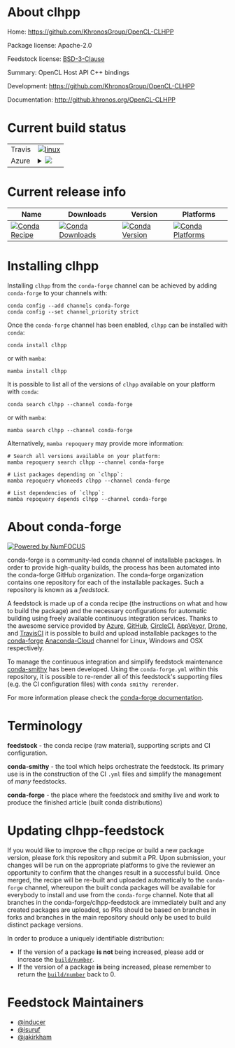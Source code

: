 About clhpp
===========

Home: https://github.com/KhronosGroup/OpenCL-CLHPP

Package license: Apache-2.0

Feedstock license: [BSD-3-Clause](https://github.com/conda-forge/clhpp-feedstock/blob/main/LICENSE.txt)

Summary: OpenCL Host API C++ bindings

Development: https://github.com/KhronosGroup/OpenCL-CLHPP

Documentation: http://github.khronos.org/OpenCL-CLHPP

Current build status
====================


<table><tr>
    <td>Travis</td>
    <td>
      <a href="https://app.travis-ci.com/conda-forge/clhpp-feedstock">
        <img alt="linux" src="https://img.shields.io/travis/com/conda-forge/clhpp-feedstock/main.svg?label=Linux">
      </a>
    </td>
  </tr>
    
  <tr>
    <td>Azure</td>
    <td>
      <details>
        <summary>
          <a href="https://dev.azure.com/conda-forge/feedstock-builds/_build/latest?definitionId=157&branchName=main">
            <img src="https://dev.azure.com/conda-forge/feedstock-builds/_apis/build/status/clhpp-feedstock?branchName=main">
          </a>
        </summary>
        <table>
          <thead><tr><th>Variant</th><th>Status</th></tr></thead>
          <tbody><tr>
              <td>linux_64</td>
              <td>
                <a href="https://dev.azure.com/conda-forge/feedstock-builds/_build/latest?definitionId=157&branchName=main">
                  <img src="https://dev.azure.com/conda-forge/feedstock-builds/_apis/build/status/clhpp-feedstock?branchName=main&jobName=linux&configuration=linux_64_" alt="variant">
                </a>
              </td>
            </tr><tr>
              <td>linux_aarch64</td>
              <td>
                <a href="https://dev.azure.com/conda-forge/feedstock-builds/_build/latest?definitionId=157&branchName=main">
                  <img src="https://dev.azure.com/conda-forge/feedstock-builds/_apis/build/status/clhpp-feedstock?branchName=main&jobName=linux&configuration=linux_aarch64_" alt="variant">
                </a>
              </td>
            </tr><tr>
              <td>linux_ppc64le</td>
              <td>
                <a href="https://dev.azure.com/conda-forge/feedstock-builds/_build/latest?definitionId=157&branchName=main">
                  <img src="https://dev.azure.com/conda-forge/feedstock-builds/_apis/build/status/clhpp-feedstock?branchName=main&jobName=linux&configuration=linux_ppc64le_" alt="variant">
                </a>
              </td>
            </tr><tr>
              <td>osx_64</td>
              <td>
                <a href="https://dev.azure.com/conda-forge/feedstock-builds/_build/latest?definitionId=157&branchName=main">
                  <img src="https://dev.azure.com/conda-forge/feedstock-builds/_apis/build/status/clhpp-feedstock?branchName=main&jobName=osx&configuration=osx_64_" alt="variant">
                </a>
              </td>
            </tr><tr>
              <td>osx_arm64</td>
              <td>
                <a href="https://dev.azure.com/conda-forge/feedstock-builds/_build/latest?definitionId=157&branchName=main">
                  <img src="https://dev.azure.com/conda-forge/feedstock-builds/_apis/build/status/clhpp-feedstock?branchName=main&jobName=osx&configuration=osx_arm64_" alt="variant">
                </a>
              </td>
            </tr><tr>
              <td>win_64</td>
              <td>
                <a href="https://dev.azure.com/conda-forge/feedstock-builds/_build/latest?definitionId=157&branchName=main">
                  <img src="https://dev.azure.com/conda-forge/feedstock-builds/_apis/build/status/clhpp-feedstock?branchName=main&jobName=win&configuration=win_64_" alt="variant">
                </a>
              </td>
            </tr>
          </tbody>
        </table>
      </details>
    </td>
  </tr>
</table>

Current release info
====================

| Name | Downloads | Version | Platforms |
| --- | --- | --- | --- |
| [![Conda Recipe](https://img.shields.io/badge/recipe-clhpp-green.svg)](https://anaconda.org/conda-forge/clhpp) | [![Conda Downloads](https://img.shields.io/conda/dn/conda-forge/clhpp.svg)](https://anaconda.org/conda-forge/clhpp) | [![Conda Version](https://img.shields.io/conda/vn/conda-forge/clhpp.svg)](https://anaconda.org/conda-forge/clhpp) | [![Conda Platforms](https://img.shields.io/conda/pn/conda-forge/clhpp.svg)](https://anaconda.org/conda-forge/clhpp) |

Installing clhpp
================

Installing `clhpp` from the `conda-forge` channel can be achieved by adding `conda-forge` to your channels with:

```
conda config --add channels conda-forge
conda config --set channel_priority strict
```

Once the `conda-forge` channel has been enabled, `clhpp` can be installed with `conda`:

```
conda install clhpp
```

or with `mamba`:

```
mamba install clhpp
```

It is possible to list all of the versions of `clhpp` available on your platform with `conda`:

```
conda search clhpp --channel conda-forge
```

or with `mamba`:

```
mamba search clhpp --channel conda-forge
```

Alternatively, `mamba repoquery` may provide more information:

```
# Search all versions available on your platform:
mamba repoquery search clhpp --channel conda-forge

# List packages depending on `clhpp`:
mamba repoquery whoneeds clhpp --channel conda-forge

# List dependencies of `clhpp`:
mamba repoquery depends clhpp --channel conda-forge
```


About conda-forge
=================

[![Powered by
NumFOCUS](https://img.shields.io/badge/powered%20by-NumFOCUS-orange.svg?style=flat&colorA=E1523D&colorB=007D8A)](https://numfocus.org)

conda-forge is a community-led conda channel of installable packages.
In order to provide high-quality builds, the process has been automated into the
conda-forge GitHub organization. The conda-forge organization contains one repository
for each of the installable packages. Such a repository is known as a *feedstock*.

A feedstock is made up of a conda recipe (the instructions on what and how to build
the package) and the necessary configurations for automatic building using freely
available continuous integration services. Thanks to the awesome service provided by
[Azure](https://azure.microsoft.com/en-us/services/devops/), [GitHub](https://github.com/),
[CircleCI](https://circleci.com/), [AppVeyor](https://www.appveyor.com/),
[Drone](https://cloud.drone.io/welcome), and [TravisCI](https://travis-ci.com/)
it is possible to build and upload installable packages to the
[conda-forge](https://anaconda.org/conda-forge) [Anaconda-Cloud](https://anaconda.org/)
channel for Linux, Windows and OSX respectively.

To manage the continuous integration and simplify feedstock maintenance
[conda-smithy](https://github.com/conda-forge/conda-smithy) has been developed.
Using the ``conda-forge.yml`` within this repository, it is possible to re-render all of
this feedstock's supporting files (e.g. the CI configuration files) with ``conda smithy rerender``.

For more information please check the [conda-forge documentation](https://conda-forge.org/docs/).

Terminology
===========

**feedstock** - the conda recipe (raw material), supporting scripts and CI configuration.

**conda-smithy** - the tool which helps orchestrate the feedstock.
                   Its primary use is in the construction of the CI ``.yml`` files
                   and simplify the management of *many* feedstocks.

**conda-forge** - the place where the feedstock and smithy live and work to
                  produce the finished article (built conda distributions)


Updating clhpp-feedstock
========================

If you would like to improve the clhpp recipe or build a new
package version, please fork this repository and submit a PR. Upon submission,
your changes will be run on the appropriate platforms to give the reviewer an
opportunity to confirm that the changes result in a successful build. Once
merged, the recipe will be re-built and uploaded automatically to the
`conda-forge` channel, whereupon the built conda packages will be available for
everybody to install and use from the `conda-forge` channel.
Note that all branches in the conda-forge/clhpp-feedstock are
immediately built and any created packages are uploaded, so PRs should be based
on branches in forks and branches in the main repository should only be used to
build distinct package versions.

In order to produce a uniquely identifiable distribution:
 * If the version of a package **is not** being increased, please add or increase
   the [``build/number``](https://docs.conda.io/projects/conda-build/en/latest/resources/define-metadata.html#build-number-and-string).
 * If the version of a package **is** being increased, please remember to return
   the [``build/number``](https://docs.conda.io/projects/conda-build/en/latest/resources/define-metadata.html#build-number-and-string)
   back to 0.

Feedstock Maintainers
=====================

* [@inducer](https://github.com/inducer/)
* [@isuruf](https://github.com/isuruf/)
* [@jakirkham](https://github.com/jakirkham/)

